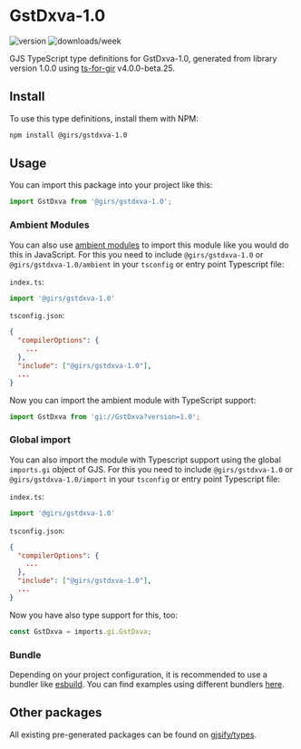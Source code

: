 
# GstDxva-1.0

![version](https://img.shields.io/npm/v/@girs/gstdxva-1.0)
![downloads/week](https://img.shields.io/npm/dw/@girs/gstdxva-1.0)


GJS TypeScript type definitions for GstDxva-1.0, generated from library version 1.0.0 using [ts-for-gir](https://github.com/gjsify/ts-for-gir) v4.0.0-beta.25.


## Install

To use this type definitions, install them with NPM:
```bash
npm install @girs/gstdxva-1.0
```

## Usage

You can import this package into your project like this:
```ts
import GstDxva from '@girs/gstdxva-1.0';
```

### Ambient Modules

You can also use [ambient modules](https://github.com/gjsify/ts-for-gir/tree/main/packages/cli#ambient-modules) to import this module like you would do this in JavaScript.
For this you need to include `@girs/gstdxva-1.0` or `@girs/gstdxva-1.0/ambient` in your `tsconfig` or entry point Typescript file:

`index.ts`:
```ts
import '@girs/gstdxva-1.0'
```

`tsconfig.json`:
```json
{
  "compilerOptions": {
    ...
  },
  "include": ["@girs/gstdxva-1.0"],
  ...
}
```

Now you can import the ambient module with TypeScript support: 

```ts
import GstDxva from 'gi://GstDxva?version=1.0';
```

### Global import

You can also import the module with Typescript support using the global `imports.gi` object of GJS.
For this you need to include `@girs/gstdxva-1.0` or `@girs/gstdxva-1.0/import` in your `tsconfig` or entry point Typescript file:

`index.ts`:
```ts
import '@girs/gstdxva-1.0'
```

`tsconfig.json`:
```json
{
  "compilerOptions": {
    ...
  },
  "include": ["@girs/gstdxva-1.0"],
  ...
}
```

Now you have also type support for this, too:

```ts
const GstDxva = imports.gi.GstDxva;
```

### Bundle

Depending on your project configuration, it is recommended to use a bundler like [esbuild](https://esbuild.github.io/). You can find examples using different bundlers [here](https://github.com/gjsify/ts-for-gir/tree/main/examples).

## Other packages

All existing pre-generated packages can be found on [gjsify/types](https://github.com/gjsify/types).

